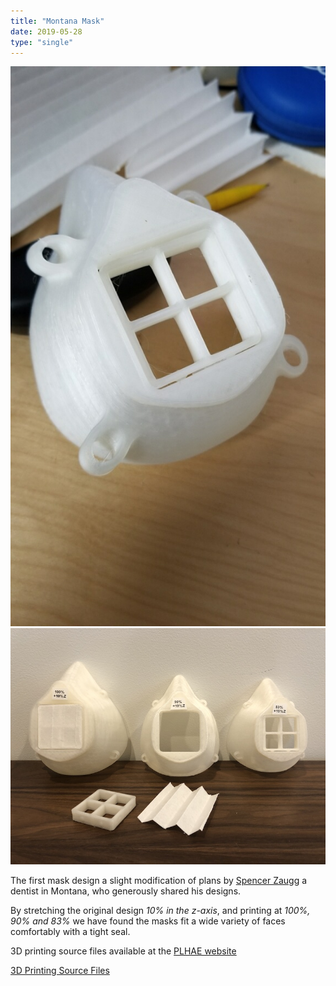 ```yaml
---
title: "Montana Mask"
date: 2019-05-28
type: "single"
---
```


![montana mask](montana-mask-lugs.jpg)
![montana masks](montana-masks-sm.jpeg)


The first mask design a slight modification of plans by [Spencer Zaugg](https://longliveyoursmile.com/3d-printable-mask-for-covid-19/) a dentist in Montana, who generously shared his designs.

By stretching the original design *10% in the z-axis*, and printing at *100%, 90% and 83%* we have found the masks fit a wide variety of faces comfortably with a tight seal.

3D printing source files available at the [PLHAE website](http://www.plhae.com/montana-mask.php)

<a class="button" href="http://www.plhae.com/montana-mask.php">3D Printing Source Files</a>




